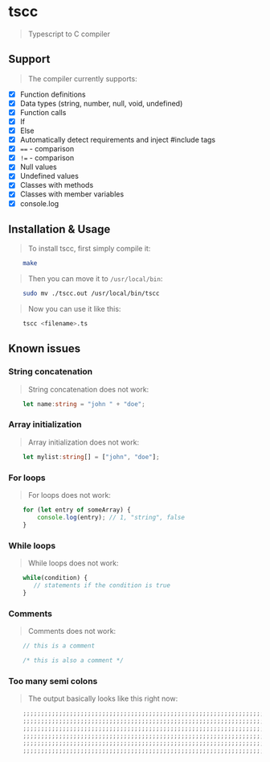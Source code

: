 # tscc
> Typescript to C compiler

## Support
> The compiler currently supports:

- [x] Function definitions
- [x] Data types (string, number, null, void, undefined)
- [x] Function calls
- [x] If
- [x] Else
- [x] Automatically detect requirements and inject #include tags
- [x] `==` - comparison
- [x] `!=` - comparison
- [x] Null values
- [x] Undefined values
- [x] Classes with methods
- [x] Classes with member variables
- [x] console.log

## Installation & Usage
> To install tscc, first simply compile it:
```bash
    make
```
> Then you can move it to `/usr/local/bin`:
```bash
    sudo mv ./tscc.out /usr/local/bin/tscc
```
> Now you can use it like this:
```bash
    tscc <filename>.ts
```

## Known issues
### String concatenation
> String concatenation does not work:
```typescript
    let name:string = "john " + "doe";
```

### Array initialization
> Array initialization does not work:
```typescript
    let mylist:string[] = ["john", "doe"];
```

### For loops
> For loops does not work:
```typescript
    for (let entry of someArray) {
        console.log(entry); // 1, "string", false
    }
```

### While loops
> While loops does not work:
```typescript
    while(condition) { 
       // statements if the condition is true 
    }
```

### Comments
> Comments does not work:
```typescript
    // this is a comment

    /* this is also a comment */
```

### Too many semi colons
> The output basically looks like this right now:
```c
    ;;;;;;;;;;;;;;;;;;;;;;;;;;;;;;;;;;;;;;;;;;;;;;;;;;;;;;;;;;;;;;;;;;;;;;;;;;;
    ;;;;;;;;;;;;;;;;;;;;;;;;;;;;;;;;;;;;;;;;;;;;;;;;;;;;;;;;;;;;;;;;;;;;;;;;;;;
    ;;;;;;;;;;;;;;;;;;;;;;;;;;;;;;;;;;;;;;;;;;;;;;;;;;;;;;;;;;;;;;;;;;;;;;;;;;;
    ;;;;;;;;;;;;;;;;;;;;;;;;;;;;;;;;;;;;;;;;;;;;;;;;;;;;;;;;;;;;;;;;;;;;;;;;;;;
    ;;;;;;;;;;;;;;;;;;;;;;;;;;;;;;;;;;;;;;;;;;;;;;;;;;;;;;;;;;;;;;;;;;;;;;;;;;;
    ;;;;;;;;;;;;;;;;;;;;;;;;;;;;;;;;;;;;;;;;;;;;;;;;;;;;;;;;;;;;;;;;;;;;;;;;;;;
```
